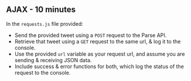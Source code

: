 ## AJAX - 10 minutes

In the `requests.js` file provided:

* Send the provided tweet using a `POST` request to the Parse API.
* Retrieve that tweet using a `GET` request to the same url, & log it to the console.
* Use the provided `url` variable as your request url, and assume you are sending & receiving JSON data.
* Include success & error functions for both, which log the status of the request to the console.
